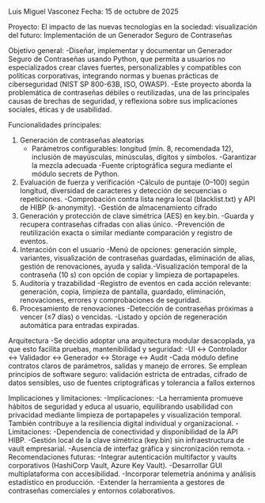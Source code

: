 Luis Miguel Vasconez
Fecha: 15 de octubre de 2025

Proyecto: El impacto de las nuevas tecnologías en la sociedad: visualización del futuro: Implementación de un Generador Seguro de Contraseñas

Objetivo general: 
    -Diseñar, implementar y documentar un Generador Seguro de Contraseñas usando Python, que permita a usuarios no especializados crear claves fuertes, personalizables y compatibles con políticas corporativas, integrando normas y buenas prácticas de ciberseguridad (NIST SP 800-63B, ISO, OWASP).
    -Este proyecto aborda la problemática de contraseñas débiles o reutilizadas, una de las principales causas de brechas de seguridad, y reflexiona sobre sus implicaciones sociales, éticas y de usabilidad.

Funcionalidades principales:
 1. Generación de contraseñas aleatorias
    - Parámetros configurables: longitud (mín. 8, recomendada 12), inclusión de mayúsculas, minúsculas, dígitos y símbolos.
    -Garantizar la mezcla adecuada 
    -Fuente criptográfica segura mediante el módulo secrets de Python.
2. Evaluación de fuerza y verificación
    -Cálculo de puntaje (0–100) según longitud, diversidad de caracteres y detección de secuencias o repeticiones.
    -Comprobación contra lista negra local (blacklist.txt) y API de HIBP (k-anonymity).
    -Gestión de almacenamiento cifrado
3. Generación y protección de clave simétrica (AES) en key.bin.
    -Guarda y recupera contraseñas cifradas con alias único.
    -Prevención de reutilización exacta o similar mediante comparación y registro de eventos.
4. Interacción con el usuario
    -Menú de opciones: generación simple, variantes, visualización de contraseñas guardadas, eliminación de alias, gestión de renovaciones, ayuda y salida.-Visualización temporal de la contraseña (10 s) con opción de copiar y limpieza de portapapeles.
5. Auditoría y trazabilidad
    -Registro de eventos en cada acción relevante: generación, copia, limpieza de pantalla, guardado, eliminación, renovaciones, errores y comprobaciones de seguridad.
6. Procesamiento de renovaciones
    -Detección de contraseñas próximas a vencer (≤7 días) o vencidas.
    -Listado y opción de regeneración automática para entradas expiradas.

Arquitectura
    -Se decidio adoptar una arquitectura modular desacoplada, ya que esto facilita pruebas, mantenibilidad y seguridad:
        -UI ↔ Controlador ↔ Validador ↔ Generador ↔ Storage ↔ Audit
    -Cada módulo define contratos claros de parámetros, salidas y manejo de errores. Se emplean principios de software seguro: validación estricta de entradas, cifrado de datos sensibles, uso de fuentes criptográficas y tolerancia a fallos externos

Implicaciones y limitaciones:
-Implicaciones:
    -La herramienta promueve hábitos de seguridad y educa al usuario, equilibrando usabilidad con privacidad mediante limpieza de portapapeles y visualización temporal. También contribuye a la resiliencia digital individual y organizacional.
-Limitaciones:
    -Dependencia de conectividad y disponibilidad de la API HIBP.
    -Gestión local de la clave simétrica (key.bin) sin infraestructura de vault empresarial.
    -Ausencia de interfaz gráfica y sincronización remota.
-Recomendaciones futuras:
    -Integrar autenticación multifactor y vaults corporativos (HashiCorp Vault, Azure Key Vault).
    -Desarrollar GUI multiplataforma con accesibilidad.
    -Incorporar telemetría anónima y análisis estadístico en producción.
    -Extender la herramienta a gestores de contraseñas comerciales y entornos colaborativos.